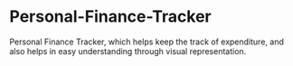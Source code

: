 # Personal-Finance-Tracker
Personal Finance Tracker, which helps keep the track of expenditure, and also helps in easy understanding through visual representation.
